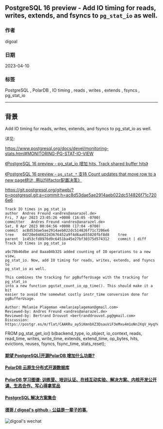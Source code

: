 ## PostgreSQL 16 preview - Add IO timing for reads, writes, extends, and fsyncs to `pg_stat_io` as well.  
                                                                                                                    
### 作者                                                                                              
digoal                                                                                              
                                                                                              
### 日期                                                                                              
2023-04-10                                                                                          
                                                                                    
### 标签                                                                                              
PostgreSQL , PolarDB , IO timing , reads , writes , extends , fsyncs , pg_stat_io    
                                                                                              
----                                                                                              
                                                                                              
## 背景          
Add IO timing for reads, writes, extends, and fsyncs to pg_stat_io as well.  
  
详见:  
  
https://www.postgresql.org/docs/devel/monitoring-stats.html#MONITORING-PG-STAT-IO-VIEW  
  
[《PostgreSQL 16 preview - pg_stat_io 增加 hits, Track shared buffer hits》](../202303/20230331_08.md)    
  
[《PostgreSQL 16 preview - `pg_stat_*` 支持 Count updates that move row to a new page统计, 用以fillfactor配置决策》](../202303/20230324_01.md)    
  
https://git.postgresql.org/gitweb/?p=postgresql.git;a=commit;h=ac8d53dae5ae2914aeb022dc514826f71c7206e6  
  
```  
Track IO times in pg_stat_io  
author	Andres Freund <andres@anarazel.de>	  
Fri, 7 Apr 2023 23:05:26 +0000 (16:05 -0700)  
committer	Andres Freund <andres@anarazel.de>	  
Sat, 8 Apr 2023 00:04:56 +0000 (17:04 -0700)  
commit	ac8d53dae5ae2914aeb022dc514826f71c7206e6  
tree	04720e046622d3676452a9f4d6aa655820fbf8d8	tree  
parent	1c453cfd8976d9c6451ba45e27bf30375d574312	commit | diff  
Track IO times in pg_stat_io  
  
a9c70b46dbe and 8aaa04b32S added counting of IO operations to a new view,  
pg_stat_io. Now, add IO timing for reads, writes, extends, and fsyncs to  
pg_stat_io as well.  
  
This combines the tracking for pgBufferUsage with the tracking for pg_stat_io  
into a new function pgstat_count_io_op_time(). This should make it a bit  
easier to avoid the somewhat costly instr_time conversion done for  
pgBufferUsage.  
  
Author: Melanie Plageman <melanieplageman@gmail.com>  
Reviewed-by: Andres Freund <andres@anarazel.de>  
Reviewed-by: Bertrand Drouvot <bertranddrouvot.pg@gmail.com>  
Discussion: https://postgr.es/m/flat/CAAKRu_ay5iKmnbXZ3DsauViF3eMxu4m1oNnJXqV_HyqYeg55Ww%40mail.gmail.com  
```  
  
FROM pg_stat_get_io() b(backend_type, io_object, io_context, reads, read_time, writes, write_time, extends, extend_time, op_bytes, hits, evictions, reuses, fsyncs, fsync_time, stats_reset);  
  
    
  
#### [期望 PostgreSQL|开源PolarDB 增加什么功能?](https://github.com/digoal/blog/issues/76 "269ac3d1c492e938c0191101c7238216")
  
  
#### [PolarDB 云原生分布式开源数据库](https://github.com/ApsaraDB "57258f76c37864c6e6d23383d05714ea")
  
  
#### [PolarDB 学习图谱: 训练营、培训认证、在线互动实验、解决方案、内核开发公开课、生态合作、写心得拿奖品](https://www.aliyun.com/database/openpolardb/activity "8642f60e04ed0c814bf9cb9677976bd4")
  
  
#### [PostgreSQL 解决方案集合](../201706/20170601_02.md "40cff096e9ed7122c512b35d8561d9c8")
  
  
#### [德哥 / digoal's github - 公益是一辈子的事.](https://github.com/digoal/blog/blob/master/README.md "22709685feb7cab07d30f30387f0a9ae")
  
  
![digoal's wechat](../pic/digoal_weixin.jpg "f7ad92eeba24523fd47a6e1a0e691b59")
  
